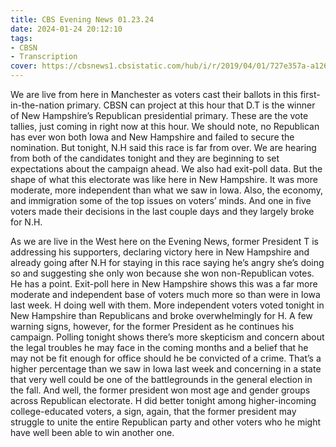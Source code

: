 ```yaml
---
title: CBS Evening News 01.23.24
date: 2024-01-24 20:12:10
tags:
- CBSN
- Transcription
cover: https://cbsnews1.cbsistatic.com/hub/i/r/2019/04/01/727e357a-a126-4138-a2c5-4d3222669d57/thumbnail/640x360/3ff2761028dc5c65cc4f07acd54bcd5c/cbsn2-logo-1920x1080.jpg
---
```

We are live from here in Manchester as voters cast their ballots in this first-in-the-nation primary. CBSN can project at this hour that D.T is the winner of New Hampshire’s Republican presidential primary. These are the vote tallies, just coming in right now at this hour. We should note, no Republican has ever won both Iowa and New Hampshire and failed to secure the nomination. But tonight, N.H said this race is far from over. We are hearing from both of the candidates tonight and they are beginning to set expectations about the campaign ahead. We also had exit-poll data. But the shape of what this electorate was like here in New Hampshire. It was more moderate, more independent than what we saw in Iowa. Also, the economy, and immigration some of the top issues on voters’ minds. And one in five voters made their decisions in the last couple days and they largely broke for N.H. 

As we are live in the West here on the Evening News, former President T is addressing his supporters, declaring victory here in New Hampshire and already going after N.H for staying in this race saying he’s angry she’s doing so and suggesting she only won because she won non-Republican votes. He has a point. Exit-poll here in New Hampshire shows this was a far more moderate and independent base of voters much more so than were in Iowa last week. H doing well with them. More independent voters voted tonight in New Hampshire than Republicans and broke overwhelmingly for H. A few warning signs, however, for the former President as he continues his campaign. Polling tonight shows there’s more skepticism and concern about the legal troubles he may face in the coming months and a belief that he may not be fit enough for office should he be convicted of a crime. That’s a higher percentage than we saw in Iowa last week and concerning in a state that very well could be one of the battlegrounds in the general election in the fall. And well, the former president won most age and gender groups across Republican electorate. H did better tonight among higher-incoming college-educated voters, a sign, again, that the former president may struggle to unite the entire Republican party and other voters who he might have well been able to win another one.
